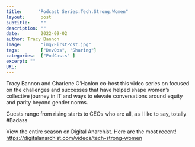 ```yaml
---
title:      "Podcast Series:Tech.Strong.Women"
layout:      post 
subtitle:    ""
description: ""
date:        2022-09-02
author: Tracy Bannon
image:       "img/FirstPost.jpg"
tags:        ["DevOps", "Sharing"]
categories:  ["PodCasts" ]
excerpt: ""
URL: 
---
```

Tracy Bannon and Charlene O’Hanlon co-host this video series on focused on the challenges and successes that have helped shape women’s collective journey in IT and ways to elevate conversations around equity and parity beyond gender norms.

Guests range from rising starts to CEOs who are all, as I like to say, totally #Badass

View the entire season on Digital Anarchist. Here are the most recent! https://digitalanarchist.com/videos/tech-strong-women